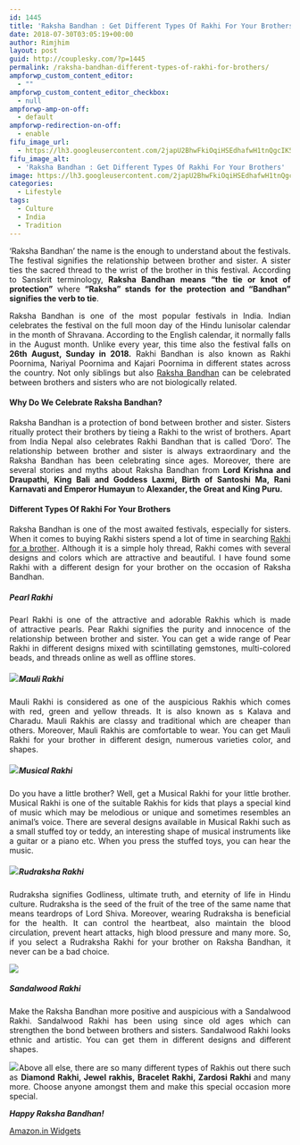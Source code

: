 ```yaml
---
id: 1445
title: 'Raksha Bandhan : Get Different Types Of Rakhi For Your Brothers'
date: 2018-07-30T03:05:19+00:00
author: Rimjhim
layout: post
guid: http://couplesky.com/?p=1445
permalink: /raksha-bandhan-different-types-of-rakhi-for-brothers/
ampforwp_custom_content_editor:
  - ""
ampforwp_custom_content_editor_checkbox:
  - null
ampforwp-amp-on-off:
  - default
ampforwp-redirection-on-off:
  - enable
fifu_image_url:
  - https://lh3.googleusercontent.com/2japU2BhwFkiOqiHSEdhafwH1tnQgcIK5fmb4Bwt7Qnz-U6DF5uVafQdfOSo475tgZ5P6i_ZVG0yoOcAe6Hh-eo-wvVf8Wp6m4baA8sEbhn4xWW1kvpniLSKoay07z6UhM7d9lRSBitfnhYIn2wSJSPKZXKfy4PxDiIoMcpnL8fZziaeLBUo4mSA8Gk5xLPA-LGzHs1BX8MvJ2m_oOqYM1buPTqStFBGwDCxM7yzbDlQLggTgjYO4FeFvIW7XGiNflzX3aU-1DBmqcDktMCktq3ctOV18UEfYpaOIRhtec5-nIb3OuiXx55lvoCi1P1rfR5PEh7l8b3gncAhBNwTGgIg5_mkCgNuo85dE_T2B5ruock57GJYWTEN8v-ksiQ6dT7FGp6Ka2eev_WulLZziP9GYW0Fb2FhpBwJm4vvIV7iVz8OjfoAodMGOytwj2-zmQ5nXFRostImQSXGCqGyAEA9R4UJLH9AtIkVv89Lmps4GDkCRh2u7JurQ-I9gjzvd8VVidHlnw57zDds9VoFqsidRK7FEdBVtQ1JaItP7zLWEVv58NDlqLkif1_4xLsDgDSABjxK9JUD2oRV86b-JsX-GAu9fHOPBu046AjDdVKjUPH4ZhLiCCqtAWOvG-Rj_phvOILkve5RKNBIZksfPCJ6sj0PViW5=w570-h400-no
fifu_image_alt:
  - 'Raksha Bandhan : Get Different Types Of Rakhi For Your Brothers'
image: https://lh3.googleusercontent.com/2japU2BhwFkiOqiHSEdhafwH1tnQgcIK5fmb4Bwt7Qnz-U6DF5uVafQdfOSo475tgZ5P6i_ZVG0yoOcAe6Hh-eo-wvVf8Wp6m4baA8sEbhn4xWW1kvpniLSKoay07z6UhM7d9lRSBitfnhYIn2wSJSPKZXKfy4PxDiIoMcpnL8fZziaeLBUo4mSA8Gk5xLPA-LGzHs1BX8MvJ2m_oOqYM1buPTqStFBGwDCxM7yzbDlQLggTgjYO4FeFvIW7XGiNflzX3aU-1DBmqcDktMCktq3ctOV18UEfYpaOIRhtec5-nIb3OuiXx55lvoCi1P1rfR5PEh7l8b3gncAhBNwTGgIg5_mkCgNuo85dE_T2B5ruock57GJYWTEN8v-ksiQ6dT7FGp6Ka2eev_WulLZziP9GYW0Fb2FhpBwJm4vvIV7iVz8OjfoAodMGOytwj2-zmQ5nXFRostImQSXGCqGyAEA9R4UJLH9AtIkVv89Lmps4GDkCRh2u7JurQ-I9gjzvd8VVidHlnw57zDds9VoFqsidRK7FEdBVtQ1JaItP7zLWEVv58NDlqLkif1_4xLsDgDSABjxK9JUD2oRV86b-JsX-GAu9fHOPBu046AjDdVKjUPH4ZhLiCCqtAWOvG-Rj_phvOILkve5RKNBIZksfPCJ6sj0PViW5=w570-h400-no
categories:
  - Lifestyle
tags:
  - Culture
  - India
  - Tradition
---
```

<p style="text-align: justify;">
  &#8216;Raksha Bandhan&#8217; the name is the enough to understand about the festivals. The festival signifies the relationship between brother and sister. A sister ties the sacred thread to the wrist of the brother in this festival. According to Sanskrit terminology,<strong> Raksha Bandhan means &#8220;the tie or knot of protection&#8221;</strong> where <strong>&#8220;Raksha&#8221; stands for the protection and &#8220;Bandhan&#8221; signifies the verb to tie</strong>.
</p>

<p style="text-align: justify;">
  Raksha Bandhan is one of the most popular festivals in India. Indian celebrates the festival on the full moon day of the Hindu lunisolar calendar in the month of Shravana. According to the English calendar, it normally falls in the August month. Unlike every year, this time also the festival falls on<strong> 26th August, Sunday in 2018.</strong> Rakhi Bandhan is also known as Rakhi Poornima, Nariyal Poornima and Kajari Poornima in different states across the country. Not only siblings but also <a href="http://couplesky.com/raksha-bandhan-special-quotes/" target="_blank" rel="noopener">Raksha Bandhan</a> can be celebrated between brothers and sisters who are not biologically related.
</p>

<h4 style="text-align: justify;">
  Why Do We Celebrate Raksha Bandhan?
</h4>

<p style="text-align: justify;">
  Raksha Bandhan is a protection of bond between brother and sister. Sisters ritually protect their brothers by tieing a Rakhi to the wrist of brothers. Apart from India Nepal also celebrates Rakhi Bandhan that is called ‘Doro’. The relationship between brother and sister is always extraordinary and the Raksha Bandhan has been celebrating since ages. Moreover, there are several stories and myths about Raksha Bandhan from <strong>Lord Krishna and Draupathi, King Bali and Goddess Laxmi, Birth of Santoshi Ma, Rani Karnavati and Emperor Humayun</strong> to<strong> Alexander, the Great and King Puru.</strong>
</p>

<h4 style="text-align: justify;">
  Different Types Of Rakhi For Your Brothers
</h4>

<p style="text-align: justify;">
  Raksha Bandhan is one of the most awaited festivals, especially for sisters. When it comes to buying Rakhi sisters spend a lot of time in searching <a href="https://www.amazon.in/b?_encoding=UTF8&tag=couplesky-21&linkCode=ur2&linkId=bbd05c417f2f2e18b76284eb627565e8&camp=3638&creative=24630&node=7124359031" target="_blank" rel="noopener">Rakhi for a brother</a><img style="border: none !important; margin: 0px !important;" src="https://ir-in.amazon-adsystem.com/e/ir?t=couplesky-21&l=ur2&o=31" alt="" width="1" height="1" border="0" />. Although it is a simple holy thread, Rakhi comes with several designs and colors which are attractive and beautiful. I have found some Rakhi with a different design for your brother on the occasion of Raksha Bandhan.
</p>

<h5 style="text-align: justify;">
  <strong>Pearl Rakhi</strong>
</h5>

<p style="text-align: justify;">
  Pearl Rakhi is one of the attractive and adorable Rakhis which is made of attractive pearls. Pear Rakhi signifies the purity and innocence of the relationship between brother and sister. You can get a wide range of Pear Rakhi in different designs mixed with scintillating gemstones, multi-colored beads, and threads online as well as offline stores.
</p>

<h5 style="text-align: justify;">
  <a href="https://www.amazon.in/gp/product/B073RQJ8X3/ref=as_li_tl?ie=UTF8&camp=3638&creative=24630&creativeASIN=B073RQJ8X3&linkCode=as2&tag=couplesky-21&linkId=573f5c36887afe31859228df5f45c881" target="_blank" rel="noopener"><img class="aligncenter" src="//ws-in.amazon-adsystem.com/widgets/q?_encoding=UTF8&MarketPlace=IN&ASIN=B073RQJ8X3&ServiceVersion=20070822&ID=AsinImage&WS=1&Format=_SL250_&tag=couplesky-21" border="0" /></a><img style="border: none !important; margin: 0px !important;" src="//ir-in.amazon-adsystem.com/e/ir?t=couplesky-21&l=am2&o=31&a=B073RQJ8X3" alt="" width="1" height="1" border="0" /><strong>Mauli Rakhi</strong>
</h5>

<p style="text-align: justify;">
  Mauli Rakhi is considered as one of the auspicious Rakhis which comes with red, green and yellow threads. It is also known as s Kalava and Charadu. Mauli Rakhis are classy and traditional which are cheaper than others. Moreover, Mauli Rakhis are comfortable to wear. You can get Mauli Rakhi for your brother in different design, numerous varieties color, and shapes.
</p>

<h5 style="text-align: justify;">
  <a href="https://www.amazon.in/gp/product/B071FT39K5/ref=as_li_tl?ie=UTF8&camp=3638&creative=24630&creativeASIN=B071FT39K5&linkCode=as2&tag=couplesky-21&linkId=c428c22f8599d344d5e92a10091a9386" target="_blank" rel="noopener"><img class="aligncenter" src="//ws-in.amazon-adsystem.com/widgets/q?_encoding=UTF8&MarketPlace=IN&ASIN=B071FT39K5&ServiceVersion=20070822&ID=AsinImage&WS=1&Format=_SL250_&tag=couplesky-21" border="0" /></a><img style="border: none !important; margin: 0px !important;" src="//ir-in.amazon-adsystem.com/e/ir?t=couplesky-21&l=am2&o=31&a=B071FT39K5" alt="" width="1" height="1" border="0" /><strong>Musical Rakhi</strong>
</h5>

<p style="text-align: justify;">
  Do you have a little brother? Well, get a Musical Rakhi for your little brother. Musical Rakhi is one of the suitable Rakhis for kids that plays a special kind of music which may be melodious or unique and sometimes resembles an animal&#8217;s voice. There are several designs available in Musical Rakhi such as a small stuffed toy or teddy, an interesting shape of musical instruments like a guitar or a piano etc. When you press the stuffed toys, you can hear the music.
</p>

<h5 style="text-align: justify;">
  <a href="https://www.amazon.in/gp/product/B07F8NPK3Y/ref=as_li_tl?ie=UTF8&camp=3638&creative=24630&creativeASIN=B07F8NPK3Y&linkCode=as2&tag=couplesky-21&linkId=850a040b2d93fdd93118e80f7cccf511" target="_blank" rel="noopener"><img class="aligncenter" src="//ws-in.amazon-adsystem.com/widgets/q?_encoding=UTF8&MarketPlace=IN&ASIN=B07F8NPK3Y&ServiceVersion=20070822&ID=AsinImage&WS=1&Format=_SL250_&tag=couplesky-21" border="0" /></a><img class="aligncenter" style="border: none !important; margin: 0px !important;" src="//ir-in.amazon-adsystem.com/e/ir?t=couplesky-21&l=am2&o=31&a=B07F8NPK3Y" alt="" width="1" height="1" border="0" /><strong>Rudraksha Rakhi</strong>
</h5>

<p style="text-align: justify;">
  Rudraksha signifies Godliness, ultimate truth, and eternity of life in Hindu culture. Rudraksha is the seed of the fruit of the tree of the same name that means teardrops of Lord Shiva. Moreover, wearing Rudraksha is beneficial for the health. It can control the heartbeat, also maintain the blood circulation, prevent heart attacks, high blood pressure and many more. So, if you select a Rudraksha Rakhi for your brother on Raksha Bandhan, it never can be a bad choice.
</p>

<p style="text-align: justify;">
  <a href="https://www.amazon.in/gp/product/B0744CWQ7L/ref=as_li_tl?ie=UTF8&camp=3638&creative=24630&creativeASIN=B0744CWQ7L&linkCode=as2&tag=couplesky-21&linkId=d4ecbc1d3c5f9c3593fd4b866530a8ef" target="_blank" rel="noopener"><img class="aligncenter" src="//ws-in.amazon-adsystem.com/widgets/q?_encoding=UTF8&MarketPlace=IN&ASIN=B0744CWQ7L&ServiceVersion=20070822&ID=AsinImage&WS=1&Format=_SL250_&tag=couplesky-21" border="0" /></a><img style="border: none !important; margin: 0px !important;" src="//ir-in.amazon-adsystem.com/e/ir?t=couplesky-21&l=am2&o=31&a=B0744CWQ7L" alt="" width="1" height="1" border="0" />
</p>

<h5 style="text-align: justify;">
  Sandalwood Rakhi
</h5>

<p style="text-align: justify;">
  Make the Raksha Bandhan more positive and auspicious with a Sandalwood Rakhi. Sandalwood Rakhi has been using since old ages which can strengthen the bond between brothers and sisters. Sandalwood Rakhi looks ethnic and artistic. You can get them in different designs and different shapes.
</p>

<p style="text-align: justify;">
  <a href="https://www.amazon.in/gp/product/B07DVXVYFL/ref=as_li_tl?ie=UTF8&camp=3638&creative=24630&creativeASIN=B07DVXVYFL&linkCode=as2&tag=couplesky-21&linkId=fde845b33175f8bbcb14e9f7c3bd8fcc" target="_blank" rel="noopener"><img class="aligncenter" src="//ws-in.amazon-adsystem.com/widgets/q?_encoding=UTF8&MarketPlace=IN&ASIN=B07DVXVYFL&ServiceVersion=20070822&ID=AsinImage&WS=1&Format=_SL250_&tag=couplesky-21" border="0" /></a><img style="border: none !important; margin: 0px !important;" src="//ir-in.amazon-adsystem.com/e/ir?t=couplesky-21&l=am2&o=31&a=B07DVXVYFL" alt="" width="1" height="1" border="0" />Above all else, there are so many different types of Rakhis out there such as <strong>Diamond Rakhi, Jewel rakhis, Bracelet Rakhi, Zardosi Rakhi </strong>and many more. Choose anyone amongst them and make this special occasion more special.
</p>

<p style="text-align: justify;">
  <em><strong>Happy Raksha Bandhan!</strong></em>
</p>

<p style="text-align: justify;">
  <noscript>
    <A rel="nofollow" HREF="//ws-in.amazon-adsystem.com/widgets/q?rt=tf_mfw&#038;ServiceVersion=20070822&#038;MarketPlace=IN&#038;ID=V20070822%2FIN%2Fcouplesky-21%2F8001%2F251a22fd-59bf-41a3-93fb-15ce7e7619c7&#038;Operation=NoScript">Amazon.in Widgets</A>
  </noscript>
</p>